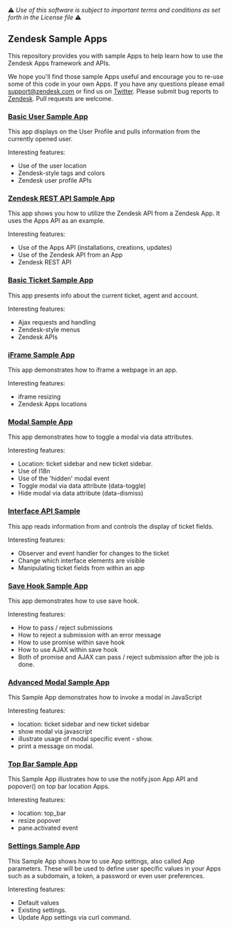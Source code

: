 :warning: *Use of this software is subject to important terms and conditions as set forth in the License file* :warning:

## Zendesk Sample Apps

This repository provides you with sample Apps to help learn how to use the Zendesk Apps framework and APIs.

We hope you'll find those sample Apps useful and encourage you to re-use some of this code in your own Apps. If you have any questions please email support@zendesk.com or find us on [Twitter](https://twitter.com/zendeskdevteam). Please submit bug reports to [Zendesk](https://support.zendesk.com/requests/new). Pull requests are welcome.


### [Basic User Sample App](./basic_user_sample)

This app displays on the User Profile and pulls information from the currently opened user.

Interesting features:

* Use of the user location
* Zendesk-style tags and colors
* Zendesk user profile APIs

### [Zendesk REST API Sample App](./zendesk_rest_api_sample)

This app shows you how to utilize the Zendesk API from a Zendesk App. It uses the Apps API as an example.

Interesting features:

* Use of the Apps API (installations, creations, updates)
* Use of the Zendesk API from an App
* Zendesk REST API

### [Basic Ticket Sample App](./basic_ticket_sample)

This app presents info about the current ticket, agent and account.

Interesting features:

* Ajax requests and handling
* Zendesk-style menus
* Zendesk APIs

### [iFrame Sample App](./iframe_sample_app_zendesk_apps)

This app demonstrates how to iframe a webpage in an app.

Interesting features:

* iframe resizing
* Zendesk Apps locations

### [Modal Sample App](./modal_sample_app)

This app demonstrates how to toggle a modal via data attributes.

Interesting features:

* Location: ticket sidebar and new ticket sidebar.
* Use of I18n
* Use of the 'hidden' modal event
* Toggle modal via data attribute (data-toggle)
* Hide modal via data attribute (data-dismiss)

### [Interface API Sample](./interface_api_sample)

This app reads information from and controls the display of ticket fields.

Interesting features:

* Observer and event handler for changes to the ticket
* Change which interface elements are visible
* Manipulating ticket fields from within an app

### [Save Hook Sample App](./save_hook_sample)

This app demonstrates how to use save hook.

Interesting features:

* How to pass / reject submissions
* How to reject a submission with an error message
* How to use promise within save hook
* How to use AJAX within save hook
* Both of promise and AJAX can pass / reject submission after the job is done.

### [Advanced Modal Sample App](./modal_js_sample_app)

This Sample App demonstrates how to invoke a modal in JavaScript

Interesting features:

* location: ticket sidebar and new ticket sidebar
* show modal via javascript
* illustrate usage of modal specific event - show.
* print a message on modal.

### [Top Bar Sample App](./top_bar_sample_app)

This Sample App illustrates how to use the notify.json App API and popover() on top bar location Apps.

Interesting features:

* location: top_bar
* resize popover
* pane.activated event

### [Settings Sample App](./settings_sample_app)

This Sample App shows how to use App settings, also called App parameters. These will be used to define user specific values in your Apps such as a subdomain, a token, a password or even user preferences.

Interesting features:

* Default values
* Existing settings.
* Update App settings via curl command.
